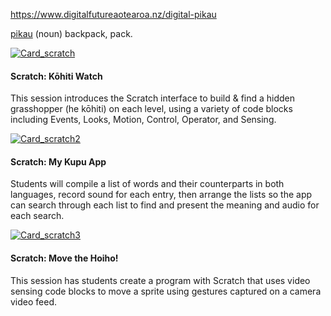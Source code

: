 https://www.digitalfutureaotearoa.nz/digital-pikau

[pikau](https://maoridictionary.co.nz/search?keywords=pikau)
 (noun) backpack, pack.


[![Card_scratch](https://codeclub.nz/download/425)](https://www.digitalfutureaotearoa.nz/digital-pikau/scratch/kohiti-watch)

#### Scratch: Kōhiti Watch

This session introduces the Scratch interface to build & find a hidden grasshopper (he kōhiti) on each level, using a variety of code blocks including Events, Looks, Motion, Control, Operator, and Sensing.

[![Card_scratch2](https://codeclub.nz/download/441)](https://www.digitalfutureaotearoa.nz/digital-pikau/scratch/my-kupu)

#### Scratch: My Kupu App

Students will compile a list of words and their counterparts in both languages, record sound for each entry, then arrange the lists so the app can search through each list to find and present the meaning and audio for each search.

[![Card_scratch3](https://codeclub.nz/download/442)](https://www.digitalfutureaotearoa.nz/digital-pikau/scratch/move-the-hoiho)

#### Scratch: Move the Hoiho!

This session has students create a program with Scratch that uses video sensing code blocks to move a sprite using gestures captured on a camera video feed.